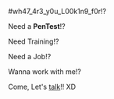 #wh47_4r3_y0u_L00k1n9_f0r!?


Need a **PenTest**!?

Need Training!?

Need a Job!?

Wanna work with me!?

Come, Let's [talk](https://www.example.com)!! XD
